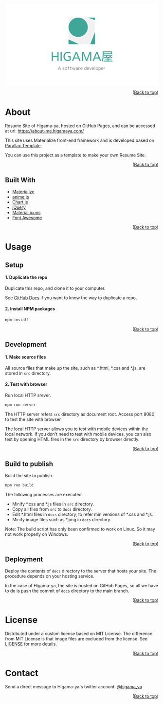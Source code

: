 <div id="top"></div>

![featured image](src/assets/images/icatch_1200x630.png)

<p align="right">(<a href="#top">Back to top</a>)</p>

# About

Resume Site of Higama-ya, hosted on GitHub Pages, and can be accessed at url: https://about-me.higamaya.com/

This site uses Materialize front-end framework and is developed based on [Parallax Template](https://materializecss.com/templates/parallax-template/preview.html).

You can use this project as a template to make your own Resume Site.

<p align="right">(<a href="#top">Back to top</a>)</p>

## Built With

- [Materialize](https://materializecss.com/)
- [anime.js](https://animejs.com/)
- [Chart.js](https://www.chartjs.org/)
- [jQuery](https://jquery.com/)
- [Material icons](https://fonts.google.com/icons)
- [Font Awesome](https://fontawesome.com/)

<p align="right">(<a href="#top">Back to top</a>)</p>

# Usage

## Setup

#### 1. Duplicate the repo

Duplicate this repo, and clone it to your computer.

See [GitHub Docs](https://docs.github.com/en/repositories/creating-and-managing-repositories/duplicating-a-repository) if you want to know the way to duplicate a repo.

#### 2. Install NPM packages

```sh
npm install
```

<p align="right">(<a href="#top">Back to top</a>)</p>

## Development

#### 1. Make source files

All source files that make up the site, such as \*.html, \*.css and \*.js, are stored in `src` directory.

#### 2. Test with browser

Run local HTTP srever.

```sh
npm run server
```

The HTTP server refers `src` directory as document root.
Access port 8080 to test the site with browser.

The local HTTP server allows you to test with mobile devices within the local network.
If you don't need to test with mobile devices, you can also test by opening HTML files in the `src` directory by browser directly.

<p align="right">(<a href="#top">Back to top</a>)</p>

## Build to publish

Build the site to publish.

```sh
npm run build
```

The following processes are executed.

- Minify \*.css and \*.js files in `src` directory.
- Copy all files from `src` to `docs` directory.
- Edit \*.html files in `docs` directory, to refer min versions of \*.css and \*.js.
- Minify image files such as \*.png in `docs` directory.

Note: The build script has only been confirmed to work on Linux. So it may not work properly on Windows.

<p align="right">(<a href="#top">Back to top</a>)</p>

## Deployment

Deploy the contents of `docs` directory to the server that hosts your site.
The procedure depends on your hosting service.

In the case of Higama-ya, the site is hosted on GitHub Pages, so all we have to do is push the commit of `docs` directory to the main branch.

<p align="right">(<a href="#top">Back to top</a>)</p>

# License

Distributed under a custom license based on MIT License.
The difference from MIT License is that image files are excluded from the license.
See [LICENSE](LICENSE) for more details.

<p align="right">(<a href="#top">Back to top</a>)</p>

# Contact

Send a direct message to Higama-ya's twitter account: [@higama_ya](https://twitter.com/higama_ya)

<p align="right">(<a href="#top">Back to top</a>)</p>
